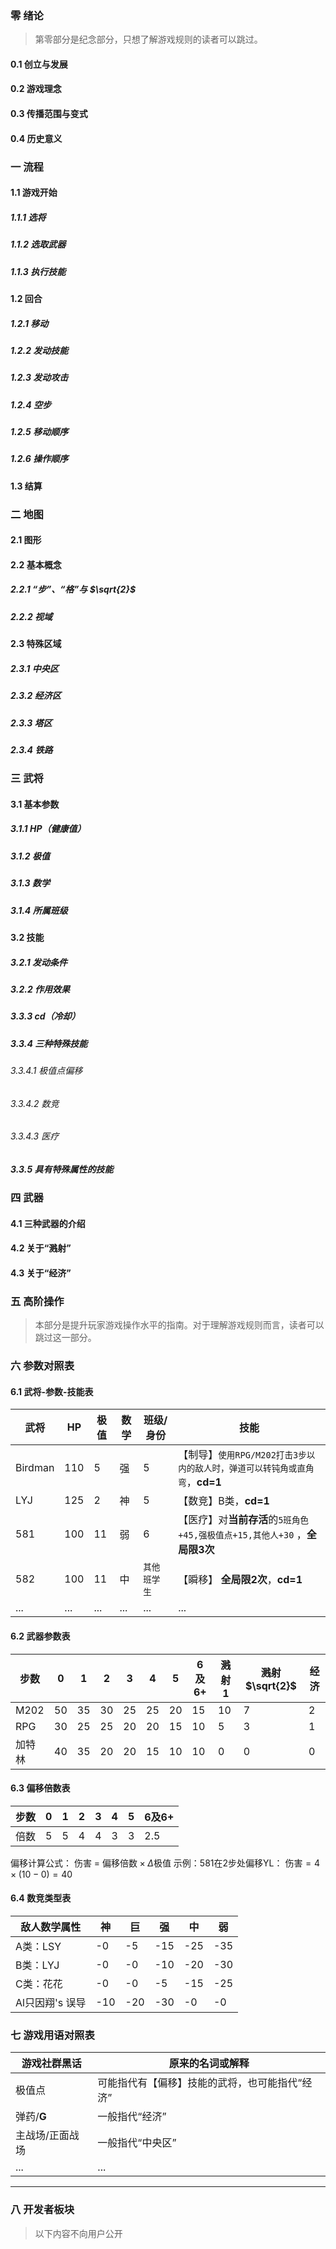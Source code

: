### 零 绪论
>第零部分是纪念部分，只想了解游戏规则的读者可以跳过。
#### 0.1 创立与发展
#### 0.2 游戏理念
#### 0.3 传播范围与变式
#### 0.4 历史意义

### 一 流程
#### 1.1 游戏开始
##### 1.1.1 选将
##### 1.1.2 选取武器
##### 1.1.3 执行技能
#### 1.2 回合
##### 1.2.1 移动
##### 1.2.2 发动技能
##### 1.2.3 发动攻击
##### 1.2.4 空步
##### 1.2.5 移动顺序
##### 1.2.6 操作顺序
#### 1.3 结算

### 二 地图
#### 2.1 图形
#### 2.2 基本概念
##### 2.2.1 “步”、“格”与 $\sqrt{2}$
##### 2.2.2 视域
#### 2.3 特殊区域
##### 2.3.1 中央区
##### 2.3.2 经济区
##### 2.3.3 塔区
##### 2.3.4 铁路

### 三 武将
#### 3.1 基本参数
##### 3.1.1 HP（健康值）
##### 3.1.2 极值
##### 3.1.3 数学
##### 3.1.4 所属班级
#### 3.2 技能
##### 3.2.1 发动条件
##### 3.2.2 作用效果
##### 3.3.3 cd（冷却）
##### 3.3.4 三种特殊技能
###### 3.3.4.1 极值点偏移
###### 3.3.4.2 数竞
###### 3.3.4.3 医疗
##### 3.3.5 具有特殊属性的技能

### 四 武器
#### 4.1 三种武器的介绍
#### 4.2 关于“溅射”
#### 4.3 关于“经济”
### 五 高阶操作
>本部分是提升玩家游戏操作水平的指南。对于理解游戏规则而言，读者可以跳过这一部分。

### 六 参数对照表
#### 6.1 武将-参数-技能表
|武将|HP|极值|数学|班级/身份|技能|
|---|---|---|---|---|---|
| Birdman | 110 | 5 | 强 | 5 |【制导】```使用RPG/M202打击3步以内的敌人时，弹道可以转钝角或直角弯```，**cd=1**|
| LYJ | 125 | 2 | 神 | 5 |【数竞】B类，**cd=1**|
| 581 | 100 | 11 | 弱 | 6 | 【医疗】对**当前存活**的```5班角色+45,强极值点+15,其他人+30``` ，**全局限3次** |
| 582 | 100 | 11 | 中 | ```其他班学生``` | 【瞬移】 **全局限2次**，**cd=1** |
|...|...|...|...|...|...|
#### 6.2 武器参数表
|步数|0|1|2|3|4|5|6及6+|溅射1|溅射 $\sqrt{2}$ |经济|
|---|---|---|---|---|---|---|---|---|---|---|
|M202|50|35|30|25|25|20|15|10|7|2|
|RPG|30|25|25|20|20|15|10|5|3|1|
|加特林|40|35|20|20|15|10|10|0|0|0|
#### 6.3 偏移倍数表
|步数|0|1|2|3|4|5|6及6+|
|---|---|---|---|---|---|---|---|
|倍数|5|5|4|4|3|3|2.5|

偏移计算公式： $\text{伤害 = 偏移倍数} \times \Delta \text{极值}$
示例：581在2步处偏移YL：
 $\text{伤害} = 4 \times (10-0) = 40$

#### 6.4 数竞类型表
|敌人数学属性|神|巨|强|中|弱|
|---|---|---|---|---|---|
|A类：LSY|-0|-5|-15|-25|-35|
|B类：LYJ|-0|-0|-10|-20|-30|
|C类：花花|-0|-0|-5|-15|-25|
|Al只因翔's 误导|-10|-20|-30|-0|-0|

### 七 游戏用语对照表
|游戏社群黑话|原来的名词或解释|
|---|---|
|极值点|可能指代有【偏移】技能的武将，也可能指代“经济”|
|弹药/**G**|一般指代“经济”|
|主战场/正面战场|一般指代“中央区”|
|...|...|

---
### 八 开发者板块
>以下内容不向用户公开
